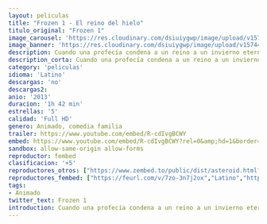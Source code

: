 ```yaml
---
layout: peliculas
title: "Frozen 1 - El reino del hielo"
titulo_original: "Frozen 1"
image_carousel: 'https://res.cloudinary.com/dsiuiygwp/image/upload/v1574448029/frozen1-min_wugffk.jpg'
image_banner: 'https://res.cloudinary.com/dsiuiygwp/image/upload/v1574448031/fraozne2-min_mgktjo.jpg'
description: Cuando una profecía condena a un reino a un invierno eterno, Anna, una joven optimista se une a un temerario montañero llamado Kristoff y a su compinche el reno Sven. Juntos emprenden un viaje épico en busca de Elsa, hermana de Anna y Reina de las Nieves para poner fin al gélido hechizo. Adaptación del cuento La reina de las nieves.
description_corta: Cuando una profecía condena a un reino a un invierno eterno, Anna, una joven optimista se une a un temerario montañero llamado Kristoff y a su compinche el reno Sven. Juntos...
category: 'peliculas'
idioma: 'Latino'
descargas: 'no'
descargas2:
anio: '2013'
duracion: '1h 42 min'
estrellas: '5'
calidad: 'Full HD'
genero: Animado, comedia familia
trailer: https://www.youtube.com/embed/R-cdIvgBCWY
embed: https://www.youtube.com/embed/R-cdIvgBCWY?rel=0&amp;hd=1&border=0&wmode=opaque&enablejsapi=1&modestbranding=1&controls=1&showinfo=1
sandbox: allow-same-origin allow-forms
reproductor: fembed
clasificacion: '+5'
reproductores_otros: ["https://www.zembed.to/public/dist/asteroid.html?id=17b961334a146fe4e442b14a7b146092&title=Frozen","Latino","https://api.cuevana3.io/stream/index.php?file=ek5lbm9xYWNrS0xYMTZLa2xNbkdvY3ZTb3BtZng4TGp6ZFpobGFMUGtOelcwcUZmbWRIVzRkakVuS0JnbEplcG1KUnNZSlRTMGViVTBxZGdsdEhPb3BUWm5YNWszSlBobEx4b1g2YlcwT1hGeXBoZ29OS1Y","Latino","https://mstream.space/lpalq37urcld","Latino","https://mstream.space/cm69o87z836b","Latino"]
reproductores_fembed: ["https://feurl.com/v/7zo-3n7j2ox","Latino","https://feurl.com/v/05ol38p7no6","Latino","https://feurl.com/v/6mv26zq5dor","Latino"]
tags:
- Animado
twitter_text: Frozen 1
introduction: Cuando una profecía condena a un reino a un invierno eterno, Anna, una joven optimista se une a un temerario montañero llamado Kristoff y a su compinche el reno Sven. Juntos..
---
```













